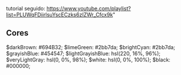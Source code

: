 tutorial seguido: https://www.youtube.com/playlist?list=PLUWqFDiirlsuYscECzks6zIZWr_Cfcx9k"


## Cores

$darkBrown: #694B32;
$limeGreen: #2bb7da;
$brightCyan: #2bb7da;
$grayishBlue: #454547;
$lightGrayishBlue: hsl(220, 16%, 96%);
$veryLightGray: hsl(0, 0%, 98%);
$white: hsl(0, 0%, 100%);
$black: #000000;
